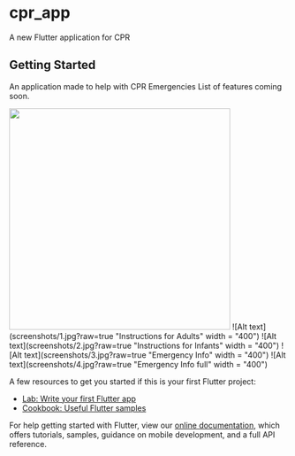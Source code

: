 # cpr_app

A new Flutter application for CPR

## Getting Started

An application made to help with CPR Emergencies
List of features coming soon.

<img src="screenshots/1.jpg" width = "400">
![Alt text](screenshots/1.jpg?raw=true "Instructions for Adults" width = "400")
![Alt text](screenshots/2.jpg?raw=true "Instructions for Infants" width = "400")
![Alt text](screenshots/3.jpg?raw=true "Emergency Info" width = "400")
![Alt text](screenshots/4.jpg?raw=true "Emergency Info full" width = "400")



A few resources to get you started if this is your first Flutter project:

- [Lab: Write your first Flutter app](https://flutter.dev/docs/get-started/codelab)
- [Cookbook: Useful Flutter samples](https://flutter.dev/docs/cookbook)

For help getting started with Flutter, view our
[online documentation](https://flutter.dev/docs), which offers tutorials,
samples, guidance on mobile development, and a full API reference.
